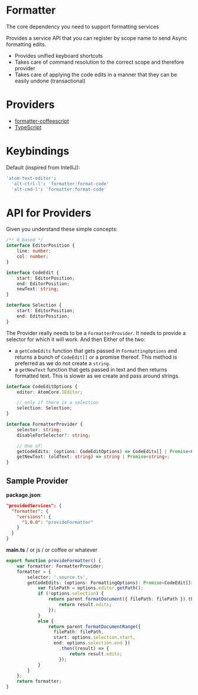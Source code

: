 # Formatter
The core dependency you need to support formatting services

Provides a service API that you can register by scope name to send Async formatting edits.

* Provides unified keyboard shortcuts
* Takes care of command resolution to the correct scope and therefore provider
* Takes care of applying the code edits in a manner that they can be easily undone (transactional)

# Providers

* [formatter-coffeescript](https://atom.io/packages/formatter-coffeescript)
* [TypeScript](https://atom.io/packages/atom-typescript)

# Keybindings

Default (inspired from IntelliJ):
```cson
'atom-text-editor':
  'alt-ctrl-l': 'formatter:format-code'
  'alt-cmd-l': 'formatter:format-code'
```

# API for Providers

Given you understand these simple concepts:
```ts
/** 0 based */
interface EditorPosition {
    line: number;
    col: number;
}

interface CodeEdit {
    start: EditorPosition;
    end: EditorPosition;
    newText: string;
}

interface Selection {
    start: EditorPosition;
    end: EditorPosition;
}
```

The Provider really needs to be a `FormatterProvider`. It needs to provide a selector for which it will work. And then Either of the two:
 * a `getCodeEdits` function that gets passed in `FormattingOptions` and returns a bunch of `CodeEdit[]` or a promise thereof. This method is preferred as we do not create a `string`.
 * a `getNewText` function that gets passed in text and then returns
 formatted text. This is slower as we create and pass around strings.

```ts
interface CodeEditOptions {
    editor: AtomCore.IEditor;

    // only if there is a selection
    selection: Selection;
}

interface FormatterProvider {
    selector: string;
    disableForSelector?: string;

    // One of:
    getCodeEdits: (options: CodeEditOptions) => CodeEdits[] | Promise<CodeEdit[]>;
    getNewText: (oldText: string) => string | Promise<string>;
}
```


## Sample Provider

**package.json**:

```json
"providedServices": {
  "formatter": {
    "versions": {
      "1.0.0": "provideFormatter"
    }
  }
}
```

**main.ts** / or js / or coffee or whatever

```ts
export function provideFormatter() {
    var formatter: FormatterProvider;
    formatter = {
        selector: '.source.ts',
        getCodeEdits: (options: FormattingOptions): Promise<CodeEdit[]> => {
            var filePath = options.editor.getPath();
            if (!options.selection) {
                return parent.formatDocument({ filePath: filePath }).then((result) => {
                    return result.edits;
                });
            }
            else {
                return parent.formatDocumentRange({
                  filePath: filePath,
                  start: options.selection.start,
                  end: options.selection.end })
                    .then((result) => {
                        return result.edits;
                    });
            }
        }
    };
    return formatter;
}
```
